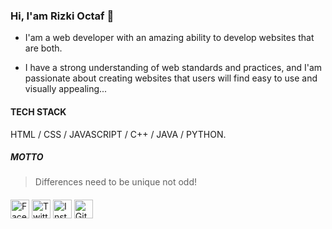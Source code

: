 ### Hi, I'am Rizki Octaf 👋

- I'am a web developer with an amazing ability to develop websites that are both. 
 
- I have a strong understanding of web standards and practices, and I'am passionate about creating websites that users will find easy to use and visually appealing...

#### TECH STACK

HTML / CSS / JAVASCRIPT / C++ / JAVA / PYTHON.

##### MOTTO

> Differences need to be unique not odd!

####

<a href="https://www.facebook.com/" target="_blank"><img src="https://raw.githubusercontent.com/rizki-octaf/rizki-octaf/master/fb.png" alt="Facebook" width="30"></a>
<a href="https://twitter.com/rizkioctaf" target="_blank"><img src="https://raw.githubusercontent.com/rizki-octaf/rizki-octaf/master/tw.png" alt="Twitter" width="30"></a>
<a href="https://www.instagram.com/" target="_blank"><img src="https://raw.githubusercontent.com/rizki-octaf/rizki-octaf/master/ig.png" alt="Instagram" width="30"></a>
<a href="https://github.com/rizki-octaf" target="_blank"><img src="https://raw.githubusercontent.com/rizki-octaf/rizki-octaf/master/git.png" alt="GitHub" width="30"></a>
